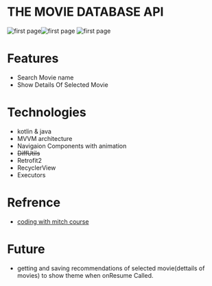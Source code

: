 # THE MOVIE DATABASE API

  ![first page](https://github.com/nima-abdpoor/TMDB/tree/java/app/src/main/res/raw/one.jpg)![first page](https://github.com/nima-abdpoor/TMDB/tree/java/app/src/main/res/raw/two.jpg)
  ![first page](https://github.com/nima-abdpoor/TMDB/tree/java/app/src/main/res/raw/three.jpg)

# Features
 - Search Movie name 
 - Show Details Of Selected Movie
 
# Technologies
 - kotlin & java
 - MVVM architecture
 - Navigaion Components with animation
 - ~~DiffUtils~~
 - Retrofit2
 - RecyclerView
 - Executors
 
# Refrence
 - [coding with mitch course](https://codingwithmitch.com/courses/rest-api-mvvm-retrofit2/)
 

# Future
 - getting and saving recommendations of selected movie(dettails of movies) to show theme when onResume Called.
